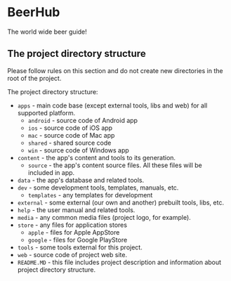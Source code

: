 # BeerHub
The world wide beer guide!

## The project directory structure

Please follow rules on this section and do not create new directories in the root of the project.

The project directory structure:
- `apps` - main code base (except external tools, libs and web) for all supported platform.
    - `android` - source code of Android app
    - `ios` - source code of iOS app
    - `mac` - source code of Mac app
    - `shared` - shared source code
    - `win` - source code of Windows app
- `content` - the app's content and tools to its generation.
    - `source` - the app's content source files. All these files will be included in app.
- `data` - the app's database and related tools.
- `dev` - some development tools, templates, manuals, etc.
    - `templates` - any templates for development
- `external` - some external (our own and another) prebuilt tools, libs, etc.
- `help` - the user manual and related tools.
- `media` - any common media files (project logo, for example).
- `store` - any files for application stores
    - `apple` - files for Apple AppStore
    - `google` - files for Google PlayStore
- `tools` - some tools external for this project.
- `web` - source code of project web site.
- `README.MD` - this file includes project description and information about project directory structure.
